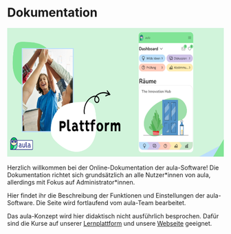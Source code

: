 # Dokumentation
<img src="/screenshots/Plattformquer.png" alt="Plattform" style="height: 300px;width: 900px">


Herzlich willkommen bei der Online-Dokumentation der aula-Software! 
Die Dokumentation richtet sich grundsätzlich an alle Nutzer\*innen von aula, allerdings mit Fokus auf Administrator\*innen. 

Hier findet ihr die Beschreibung der Funktionen und Einstellungen der aula-Software. Die Seite wird fortlaufend vom aula-Team bearbeitet.


Das aula-Konzept wird hier didaktisch nicht ausführlich besprochen. Dafür sind die Kurse auf unserer [Lernplattform](https://learning.aula.de) und unsere [Webseite](www.aula.de) geeignet.
